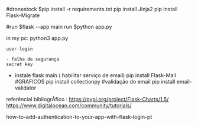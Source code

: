 #dronestock
$pip install -r requirements.txt
pip install Jinja2
pip install Flask-Migrate

#run
$flask --app main run
$python app.py

in my pc:
    python3 app.py


    user-login

    - falha de segurança 
    secret key

- instale flask main ( habilitar serviço de email)
pip install Flask-Mail
#GRAFICOS
pip install collectionpy
#validação do email
pip install email-validator

referêncial bibliogrÂfico :
https://pypi.org/project/Flask-Charts/1.5/
https://www.digitalocean.com/community/tutorials/


how-to-add-authentication-to-your-app-with-flask-login-pt


